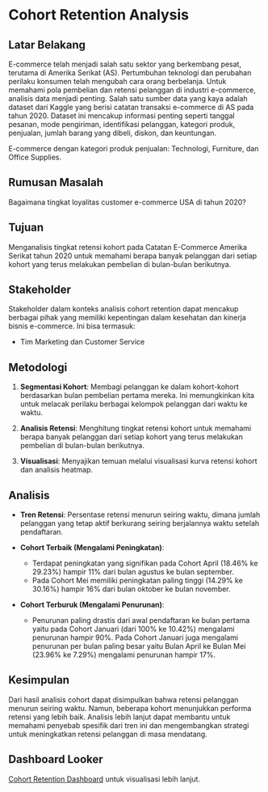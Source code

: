 # Cohort Retention Analysis

## Latar Belakang

E-commerce telah menjadi salah satu sektor yang berkembang pesat, terutama di Amerika Serikat (AS). Pertumbuhan teknologi dan perubahan perilaku konsumen telah mengubah cara orang berbelanja. Untuk memahami pola pembelian dan retensi pelanggan di industri e-commerce, analisis data menjadi penting. Salah satu sumber data yang kaya adalah dataset dari Kaggle yang berisi catatan transaksi e-commerce di AS pada tahun 2020. Dataset ini mencakup informasi penting seperti tanggal pesanan, mode pengiriman, identifikasi pelanggan, kategori produk, penjualan, jumlah barang yang dibeli, diskon, dan keuntungan.

E-commerce dengan kategori produk penjualan: Technologi, Furniture, dan Office Supplies.

## Rumusan Masalah

Bagaimana tingkat loyalitas customer e-commerce USA di tahun 2020?

## Tujuan

Menganalisis tingkat retensi kohort pada Catatan E-Commerce Amerika Serikat tahun 2020 untuk memahami berapa banyak pelanggan dari setiap kohort yang terus melakukan pembelian di bulan-bulan berikutnya.

## Stakeholder

Stakeholder dalam konteks analisis cohort retention dapat mencakup berbagai pihak yang memiliki kepentingan dalam kesehatan dan kinerja bisnis e-commerce. Ini bisa termasuk:
- Tim Marketing dan Customer Service

## Metodologi

1. **Segmentasi Kohort**: Membagi pelanggan ke dalam kohort-kohort berdasarkan bulan pembelian pertama mereka. Ini memungkinkan kita untuk melacak perilaku berbagai kelompok pelanggan dari waktu ke waktu.

2. **Analisis Retensi**: Menghitung tingkat retensi kohort untuk memahami berapa banyak pelanggan dari setiap kohort yang terus melakukan pembelian di bulan-bulan berikutnya.

3. **Visualisasi**: Menyajikan temuan melalui visualisasi kurva retensi kohort dan analisis heatmap.

## Analisis

- **Tren Retensi**: Persentase retensi menurun seiring waktu, dimana jumlah pelanggan yang tetap aktif berkurang seiring berjalannya waktu setelah pendaftaran.

- **Cohort Terbaik (Mengalami Peningkatan)**:
  - Terdapat peningkatan yang signifikan pada Cohort April (18.46% ke 29.23%) hampir 11% dari bulan agustus ke bulan september.
  - Pada Cohort Mei memiliki peningkatan paling tinggi (14.29% ke 30.16%) hampir 16% dari bulan oktober ke bulan november.

- **Cohort Terburuk (Mengalami Penurunan)**:
  - Penurunan paling drastis dari awal pendaftaran ke bulan pertama yaitu pada Cohort Januari (dari 100% ke 10.42%) mengalami penurunan hampir 90%. Pada Cohort Januari juga mengalami penurunan per bulan paling besar yaitu Bulan April ke Bulan Mei (23.96% ke 7.29%) mengalami penurunan hampir 17%.

## Kesimpulan

Dari hasil analisis cohort dapat disimpulkan bahwa retensi pelanggan menurun seiring waktu. Namun, beberapa kohort menunjukkan performa retensi yang lebih baik. Analisis lebih lanjut dapat membantu untuk memahami penyebab spesifik dari tren ini dan mengembangkan strategi untuk meningkatkan retensi pelanggan di masa mendatang.

## Dashboard Looker

[Cohort Retention Dashboard](https://lookerstudio.google.com/reporting/a9a76a5d-1312-42d1-8694-b26dddf5e07a/page/1M) untuk visualisasi lebih lanjut.

